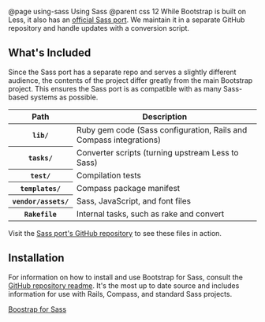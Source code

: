 @page using-sass Using Sass
@parent css 12
While Bootstrap is built on Less, it also has an [official Sass port](https://github.com/twbs/bootstrap-sass). We maintain it in a separate GitHub repository and handle updates with a conversion script.


## What's Included
Since the Sass port has a separate repo and serves a slightly different audience, the contents of the project differ greatly from the main Bootstrap project. This ensures the Sass port is as compatible with as many Sass-based systems as possible.

<table class="table table-bordered table-striped">
  <thead>
    <tr>
      <th>Path</th>
      <th>Description</th>
    </tr>
  </thead>
  <tbody>
    <tr>
      <th scope="row"><code>lib/</code></th>
      <td>Ruby gem code (Sass configuration, Rails and Compass integrations)</td>
    </tr>
    <tr>
      <th scope="row"><code>tasks/</code></th>
      <td>Converter scripts (turning upstream Less to Sass)</td>
    </tr>
    <tr>
      <th scope="row"><code>test/</code></th>
      <td>Compilation tests</td>
    </tr>
    <tr>
      <th scope="row"><code>templates/</code></th>
      <td>Compass package manifest</td>
    </tr>
    <tr>
      <th scope="row"><code>vendor/assets/</code></th>
      <td>Sass, JavaScript, and font files</td>
    </tr>
    <tr>
      <th scope="row"><code>Rakefile</code></th>
      <td>Internal tasks, such as rake and convert</td>
    </tr>
  </tbody>
</table>

Visit the [Sass port's GitHub repository](https://github.com/twbs/bootstrap-sass) to see these files in action.

## Installation
For information on how to install and use Bootstrap for Sass, consult the [GitHub repository readme](https://github.com/twbs/bootstrap-sass). It's the most up to date source and includes information for use with Rails, Compass, and standard Sass projects.

[Boostrap for Sass](https://github.com/twbs/bootstrap-sass)
